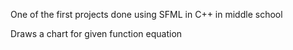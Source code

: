 One of the first projects done using SFML in C++ in middle school

Draws a chart for given function equation